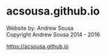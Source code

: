 # acsousa.github.io

Website by: Andrew Sousa  
Copyright Andrew Sousa 2014 - 2016  

https://acsousa.github.io
